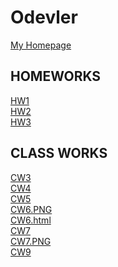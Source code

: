 # Odevler
<a href="https://feyzanursaka.github.io/Odevler/index.html" rel="nofollow">My Homepage</a><br>
<h2>HOMEWORKS</h2>
<a href="https://feyzanursaka.github.io/Odevler/HW1.html" rel="nofollow">HW1</a><br>
<a href="https://feyzanursaka.github.io/Odevler/HW2/database.html" rel="nofollow">HW2</a><br>
<a href="https://feyzanursaka.github.io/Odevler/HW3.html" rel="nofollow">HW3</a><br>
<h2>CLASS WORKS</h2>
<a href="https://feyzanursaka.github.io/Odevler/work/inspector.html" rel="nofollow">CW3</a><br>
<a href="https://feyzanursaka.github.io/Odevler/CW4.html" rel="nofollow">CW4</a><br>
<a href="https://feyzanursaka.github.io/Odevler/CW5/CW5.html" rel="nofollow">CW5</a><br>
<a href="https://feyzanursaka.github.io/Odevler/CW6/CW6.PNG" rel="nofollow">CW6.PNG</a><br>
<a href="https://feyzanursaka.github.io/Odevler/CW6/CW6.html" rel="nofollow">CW6.html</a><br>
<a href="https://feyzanursaka.github.io/Odevler/CW7/index.html" rel="nofollow">CW7</a><br>
<a href="https://feyzanursaka.github.io/Odevler/CW7.PNG.png" rel="nofollow">CW7.PNG</a><br>
<a href="https://feyzanursaka.github.io/Odevler/CW9.html" rel="nofollow">CW9</a><br>

